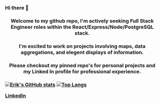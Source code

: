 ### Hi there 👋
<h3><p align="center">
Welcome to my github repo, I'm actively seeking Full Stack Engineer roles within the React/Express/Node/PostgreSQL stack.
</p></h3>
<h3><p align="center">
I'm excited to work on projects involving maps, data aggregations, and elegent displays of information.
</p><h3>
<h3><p align="center">
Please checkout my pinned repo's for personal projects and my Linked In profile for professional experience.
</p><h3>


[![Erik's GitHub stats](https://github-readme-stats.vercel.app/api?username=erikgraciosa)](https://github.com/anuraghazra/github-readme-stats)
[![Top Langs](https://github-readme-stats.vercel.app/api/top-langs/?username=erikgraciosa&layout=compact)](https://github.com/anuraghazra/github-readme-stats)

[LinkedIn](https://www.linkedin.com/in/erikgraciosa/)

<!--
**ErikGraciosa/ErikGraciosa** is a ✨ _special_ ✨ repository because its `README.md` (this file) appears on your GitHub profile.

Here are some ideas to get you started:

- 🔭 I’m currently working on ...
- 🌱 I’m currently learning ...
- 👯 I’m looking to collaborate on ...
- 🤔 I’m looking for help with ...
- 💬 Ask me about ...
- 📫 How to reach me: ...
- 😄 Pronouns: ...
- ⚡ Fun fact: ...
-->
